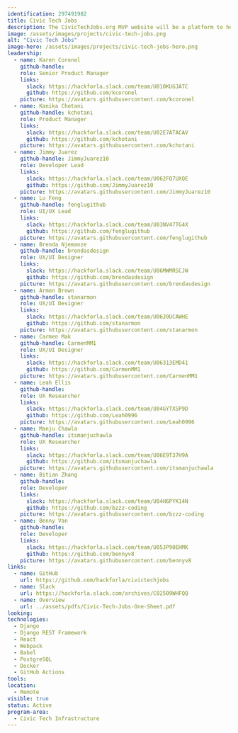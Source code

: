 ```yaml
---
identification: 297491982
title: Civic Tech Jobs
description: The CivicTechJobs.org MVP website will be a platform to help prospective volunteers find inter disciplinary projects that will be useful for their career development while contributing to positive civic impact and a CMS for Hack for LA projects to be able to list their open roles.<br><br>The tool will match volunteers by availability, role, and program area. Future iterations of the platform will focus helping volunteers find volunteer opportunities that match paid job postings, so that a volunteer can better prepare themselves for the marketplace.
image: /assets/images/projects/civic-tech-jobs.png
alt: "Civic Tech Jobs"
image-hero: /assets/images/projects/civic-tech-jobs-hero.png
leadership: 
  - name: Karen Coronel
    github-handle: 
    role: Senior Product Manager
    links:
      slack: https://hackforla.slack.com/team/U010KUGJATC
      github: https://github.com/kcoronel
    picture: https://avatars.githubusercontent.com/kcoronel
  - name: Kanika Chotani
    github-handle: kchotani
    role: Product Manager
    links:
      slack: https://hackforla.slack.com/team/U02E7ATACAV
      github: https://github.com/kchotani
    picture: https://avatars.githubusercontent.com/kchotani
  - name: Jimmy Juarez
    github-handle: JimmyJuarez10
    role: Developer Lead
    links:
      slack: https://hackforla.slack.com/team/U062FQ7UXQE
      github: https://github.com/JimmyJuarez10
    picture: https://avatars.githubusercontent.com/JimmyJuarez10
  - name: Lu Feng
    github-handle: fenglugithub
    role: UI/UX Lead
    links:
      slack: https://hackforla.slack.com/team/U03NV47TG4X
      github: https://github.com/fenglugithub
    picture: https://avatars.githubusercontent.com/fenglugithub
  - name: Brenda Njemanze
    github-handle: brendasdesign
    role: UX/UI Designer
    links:
      slack: https://hackforla.slack.com/team/U06MWMRSCJW
      github: https://github.com/brendasdesign
    picture: https://avatars.githubusercontent.com/brendasdesign
  - name: Armon Brown
    github-handle: stanarmon
    role: UX/UI Designer
    links:
      slack: https://hackforla.slack.com/team/U06J0UCAWHE
      github: https://github.com/stanarmon
    picture: https://avatars.githubusercontent.com/stanarmon
  - name: Carmen Mak
    github-handle: CarmenMM1
    role: UX/UI Designer
    links:
      slack: https://hackforla.slack.com/team/U06313EMD41
      github: https://github.com/CarmenMM1
    picture: https://avatars.githubusercontent.com/CarmenMM1
  - name: Leah Ellis
    github-handle:
    role: UX Researcher
    links:
      slack: https://hackforla.slack.com/team/U04GYTXSP9D
      github: https://github.com/Leah0996
    picture: https://avatars.githubusercontent.com/Leah0996
  - name: Manju Chawla
    github-handle: itsmanjuchawla
    role: UX Researcher
    links:
      slack: https://hackforla.slack.com/team/U06E9T37H9A
      github: https://github.com/itsmanjuchawla
    picture: https://avatars.githubusercontent.com/itsmanjuchawla
  - name: Bitian Zhang
    github-handle:
    role: Developer
    links:
      slack: https://hackforla.slack.com/team/U04H6PYK14N
      github: https://github.com/bzzz-coding
    picture: https://avatars.githubusercontent.com/bzzz-coding
  - name: Benny Van
    github-handle:
    role: Developer
    links:
      slack: https://hackforla.slack.com/team/U05JP90EHMK
      github: https://github.com/bennyv8
    picture: https://avatars.githubusercontent.com/bennyv8
links: 
  - name: GitHub
    url: https://github.com/hackforla/civictechjobs
  - name: Slack
    url: https://hackforla.slack.com/archives/C02509WHFQQ
  - name: Overview
    url: ../assets/pdfs/Civic-Tech-Jobs-One-Sheet.pdf
looking: 
technologies: 
  - Django
  - Django REST Framework
  - React
  - Webpack
  - Babel
  - PostgreSQL
  - Docker
  - GitHub Actions
tools: 
location: 
  - Remote
visible: true
status: Active
program-area: 
  - Civic Tech Infrastructure
---
```

